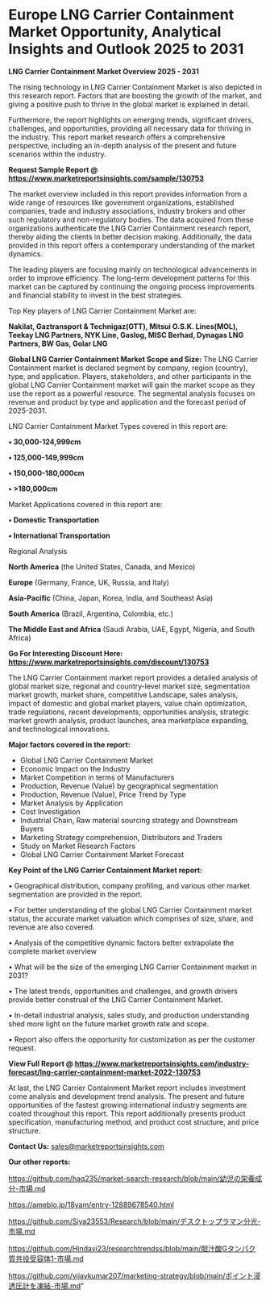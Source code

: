 # Europe LNG Carrier Containment Market Opportunity, Analytical Insights and Outlook 2025 to 2031

<Strong> LNG Carrier Containment Market Overview 2025 - 2031</strong>

The rising technology in LNG Carrier Containment Market is also depicted in this research report. Factors that are boosting the growth of the market, and giving a positive push to thrive in the global market is explained in detail.

Furthermore, the report highlights on emerging trends, significant drivers, challenges, and opportunities, providing all necessary data for thriving in the industry. This report market research offers a comprehensive perspective, including an in-depth analysis of the present and future scenarios within the industry.

<strong>Request Sample Report @ <a href=https://www.marketreportsinsights.com/sample/130753>https://www.marketreportsinsights.com/sample/130753</a></strong>

The market overview included in this report provides information from a wide range of resources like government organizations, established companies, trade and industry associations, industry brokers and other such regulatory and non-regulatory bodies. The data acquired from these organizations authenticate the LNG Carrier Containment research report, thereby aiding the clients in better decision making. Additionally, the data provided in this report offers a contemporary understanding of the market dynamics.

The leading players are focusing mainly on technological advancements in order to improve efficiency. The long-term development patterns for this market can be captured by continuing the ongoing process improvements and financial stability to invest in the best strategies.

Top Key players of LNG Carrier Containment Market are:

<strong>Nakilat, Gaztransport & Technigaz(GTT), Mitsui O.S.K. Lines(MOL), Teekay LNG Partners, NYK Line, Gaslog, MISC Berhad, Dynagas LNG Partners, BW Gas, Golar LNG</strong>

<strong><b>Global LNG Carrier Containment Market Scope and Size:</b></strong>
The LNG Carrier Containment market is declared segment by company, region (country), type, and application. Players, stakeholders, and other participants in the global LNG Carrier Containment market will gain the market scope as they use the report as a powerful resource. The segmental analysis focuses on revenue and product by type and application and the forecast period of 2025-2031.

LNG Carrier Containment Market Types covered in this report are:

<strong>• 30,000-124,999cm

• 125,000-149,999cm

• 150,000-180,000cm

• >180,000cm</strong>

Market Applications covered in this report are:

<strong>• Domestic Transportation

• International Transportation</strong> 

Regional Analysis

<strong>North America</strong> (the United States, Canada, and Mexico)

<strong>Europe</strong> (Germany, France, UK, Russia, and Italy)

<strong>Asia-Pacific</strong> (China, Japan, Korea, India, and Southeast Asia)

<strong>South America</strong> (Brazil, Argentina, Colombia, etc.)

<strong>The Middle East and Africa</strong> (Saudi Arabia, UAE, Egypt, Nigeria, and South Africa)

<strong>Go For Interesting Discount Here: <a href=https://www.marketreportsinsights.com/discount/130753>https://www.marketreportsinsights.com/discount/130753</a></strong>

The LNG Carrier Containment market report provides a detailed analysis of global market size, regional and country-level market size, segmentation market growth, market share, competitive Landscape, sales analysis, impact of domestic and global market players, value chain optimization, trade regulations, recent developments, opportunities analysis, strategic market growth analysis, product launches, area marketplace expanding, and technological innovations.

<strong><b>Major factors covered in the report:</b></strong>
<ul>
  <li>Global LNG Carrier Containment Market </li>
  <li>Economic Impact on the Industry</li>
  <li>Market Competition in terms of Manufacturers</li>
  <li>Production, Revenue (Value) by geographical segmentation</li>
  <li>Production, Revenue (Value), Price Trend by Type</li>
  <li>Market Analysis by Application</li>
  <li>Cost Investigation</li>
  <li>Industrial Chain, Raw material sourcing strategy and Downstream Buyers</li>
  <li>Marketing Strategy comprehension, Distributors and Traders</li>
  <li>Study on Market Research Factors</li>
  <li>Global LNG Carrier Containment Market Forecast</li>
</ul>

<strong><b>Key Point of the LNG Carrier Containment Market report:</b></strong>

• Geographical distribution, company profiling, and various other market segmentation are provided in the report.

• For better understanding of the global LNG Carrier Containment market status, the accurate market valuation which comprises of size, share, and revenue are also covered.

• Analysis of the competitive dynamic factors better extrapolate the complete market overview

• What will be the size of the emerging LNG Carrier Containment market in 2031?

• The latest trends, opportunities and challenges, and growth drivers provide better construal of the LNG Carrier Containment Market.

• In-detail industrial analysis, sales study, and production understanding shed more light on the future market growth rate and scope.

• Report also offers the opportunity for customization as per the customer request.

<strong><b>View Full Report @ <a href=https://www.marketreportsinsights.com/industry-forecast/lng-carrier-containment-market-2022-130753>https://www.marketreportsinsights.com/industry-forecast/lng-carrier-containment-market-2022-130753</a></b></strong>


At last, the LNG Carrier Containment Market report includes investment come analysis and development trend analysis. The present and future opportunities of the fastest growing international industry segments are coated throughout this report. This report additionally presents product specification, manufacturing method, and product cost structure, and price structure.

<strong>Contact Us:</strong>
sales@marketreportsinsights.com

<strong>Our other reports:</strong>

<a href=https://github.com/haq235/market-search-research/blob/main/幼児の栄養成分-市場.md>https://github.com/haq235/market-search-research/blob/main/幼児の栄養成分-市場.md</a>

<a href=https://ameblo.jp/18yam/entry-12889678540.html>https://ameblo.jp/18yam/entry-12889678540.html</a>

<a href=https://github.com/Siya23553/Research/blob/main/デスクトップラマン分光-市場.md>https://github.com/Siya23553/Research/blob/main/デスクトップラマン分光-市場.md</a>

<a href=https://github.com/Hindavi23/researchtrendss/blob/main/胆汁酸Gタンパク質共役受容体1-市場.md>https://github.com/Hindavi23/researchtrendss/blob/main/胆汁酸Gタンパク質共役受容体1-市場.md</a>

<a href=https://github.com/vijaykumar207/marketing-strategy/blob/main/ポイント浸透圧計を凍結-市場.md>https://github.com/vijaykumar207/marketing-strategy/blob/main/ポイント浸透圧計を凍結-市場.md</a>"

